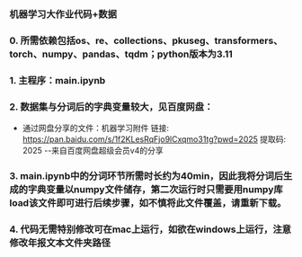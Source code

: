 ### 机器学习大作业代码+数据
### 0. 所需依赖包括os、re、collections、pkuseg、transformers、torch、numpy、pandas、tqdm；python版本为3.11
### 1. 主程序：main.ipynb
### 2. 数据集与分词后的字典变量较大，见百度网盘：
- 通过网盘分享的文件：机器学习附件
链接: https://pan.baidu.com/s/1f2KLesRqFjo9lCxqmo31tg?pwd=2025 提取码: 2025 
--来自百度网盘超级会员v4的分享
### 3. main.ipynb中的分词环节所需时长约为40min，因此我将分词后生成的字典变量以numpy文件储存，第二次运行时只需要用numpy库load该文件即可进行后续步骤，如不慎将此文件覆盖，请重新下载。
### 4. 代码无需特别修改可在mac上运行，如欲在windows上运行，注意修改年报文本文件夹路径
